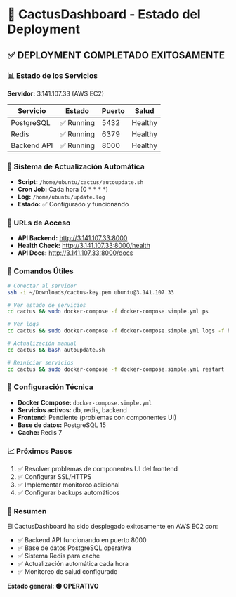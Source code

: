 # 🎉 CactusDashboard - Estado del Deployment

## ✅ DEPLOYMENT COMPLETADO EXITOSAMENTE

### 📊 Estado de los Servicios

**Servidor:** 3.141.107.33 (AWS EC2)

| Servicio | Estado | Puerto | Salud |
|----------|--------|--------|-------|
| PostgreSQL | ✅ Running | 5432 | Healthy |
| Redis | ✅ Running | 6379 | Healthy |
| Backend API | ✅ Running | 8000 | Healthy |

### 🔄 Sistema de Actualización Automática

- **Script:** `/home/ubuntu/cactus/autoupdate.sh`
- **Cron Job:** Cada hora (0 * * * *)
- **Log:** `/home/ubuntu/update.log`
- **Estado:** ✅ Configurado y funcionando

### 🚀 URLs de Acceso

- **API Backend:** http://3.141.107.33:8000
- **Health Check:** http://3.141.107.33:8000/health
- **API Docs:** http://3.141.107.33:8000/docs

### 📝 Comandos Útiles

```bash
# Conectar al servidor
ssh -i ~/Downloads/cactus-key.pem ubuntu@3.141.107.33

# Ver estado de servicios
cd cactus && sudo docker-compose -f docker-compose.simple.yml ps

# Ver logs
cd cactus && sudo docker-compose -f docker-compose.simple.yml logs -f backend

# Actualización manual
cd cactus && bash autoupdate.sh

# Reiniciar servicios
cd cactus && sudo docker-compose -f docker-compose.simple.yml restart
```

### 🔧 Configuración Técnica

- **Docker Compose:** `docker-compose.simple.yml`
- **Servicios activos:** db, redis, backend
- **Frontend:** Pendiente (problemas con componentes UI)
- **Base de datos:** PostgreSQL 15
- **Cache:** Redis 7

### 📈 Próximos Pasos

1. ✅ Resolver problemas de componentes UI del frontend
2. ✅ Configurar SSL/HTTPS
3. ✅ Implementar monitoreo adicional
4. ✅ Configurar backups automáticos

### 🎯 Resumen

El CactusDashboard ha sido desplegado exitosamente en AWS EC2 con:
- ✅ Backend API funcionando en puerto 8000
- ✅ Base de datos PostgreSQL operativa
- ✅ Sistema Redis para cache
- ✅ Actualización automática cada hora
- ✅ Monitoreo de salud configurado

**Estado general: 🟢 OPERATIVO**